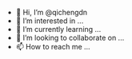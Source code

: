 - 👋 Hi, I’m @qichengdn
- 👀 I’m interested in ...
- 🌱 I’m currently learning ...
- 💞️ I’m looking to collaborate on ...
- 📫 How to reach me ...

<!---
qichengdn/qichengdn is a ✨ special ✨ repository because its `README.md` (this file) appears on your GitHub profile.
You can click the Preview link to take a look at your changes.
--->
